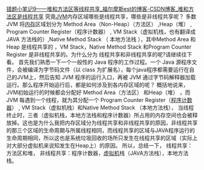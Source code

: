 [错题小笔记9——堆和方法区等线程共享_福尔摩斯est的博客-CSDN博客_堆和方法区是线程共享](https://blog.csdn.net/weixin_43185154/article/details/119653159)
究竟[JVM](https://so.csdn.net/so/search?q=JVM&spm=1001.2101.3001.7020)内存区域哪些是线程共享，哪些是非线程共享呢？
多数 JVM 将[内存](https://so.csdn.net/so/search?q=%E5%86%85%E5%AD%98&spm=1001.2101.3001.7020)区域划分为 Method Area（Non-Heap）（方法区） ,Heap（堆） , Program Counter Register（程序计数器） ,   VM Stack（虚拟机栈，也有翻译成JAVA 方法栈的）,Native Method Stack  （ 本地方法栈 ），其中Method Area 和  Heap 是线程共享的  ，VM Stack，Native Method Stack  和Program Counter Register  是非线程共享的。为什么分为 线程共享和非线程共享的呢?请继续往下看。
首先我们熟悉一下一个一般性的 Java 程序的工作过程。一个 Java 源程序文件，会被编译为字节码文件（以 class 为扩展名），每个java程序都需要运行在自己的JVM上，然后告知 JVM 程序的运行入口，再被 JVM 通过字节码解释器加载运行。那么程序开始运行后，都是如何涉及到各内存区域的呢？
概括地说来，JVM初始运行的时候都会分配好 Method Area（方法区） 和Heap（堆） ，而JVM 每遇到一个线程，就为其分配一个 Program Counter Register（[程序计数器](https://so.csdn.net/so/search?q=%E7%A8%8B%E5%BA%8F%E8%AE%A1%E6%95%B0%E5%99%A8&spm=1001.2101.3001.7020)） ,   VM Stack（虚拟机栈）和Native Method Stack  （本地方法栈）， 当线程终止时，三者（虚拟机栈，本地方法栈和程序计数器）所占用的内存空间也会被释放掉。这也是为什么我把内存区域分为线程共享和非线程共享的原因，非线程共享的那三个区域的生命周期与所属线程相同，而线程共享的区域与JAVA程序运行的生命周期相同，所以这也是系统垃圾回收的场所只发生在线程共享的区域（实际上对大部分虚拟机来说知发生在Heap上）的原因。
所以，总结一下，
线程共享：方法区和堆，
非线程共享：程序计数器，[虚拟机](https://so.csdn.net/so/search?q=%E8%99%9A%E6%8B%9F%E6%9C%BA&spm=1001.2101.3001.7020)栈（JAVA方法栈），本地方法栈。

